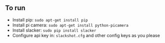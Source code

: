 ## To run

* Install pip: `sudo apt-get install pip`
* Install pi camera: `sudo apt-get install python-picamera`
* Install slacker: `sudo pip install slacker`
* Configure api key in: `slackshot.cfg` and other config keys as you please